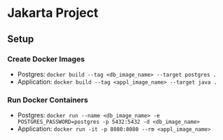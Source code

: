 # Jakarta Project

## Setup

### Create Docker Images

- Postgres:
`docker build --tag <db_image_name> --target postgres .`
- Application:
`docker build --tag <appl_image_name> --target java .`

### Run Docker Containers

- Postgres:
`docker run --name <db_image_name> -e POSTGRES_PASSWORD=postgres -p 5432:5432 -d <db_image_name>`
- Application:
`docker run -it -p 8080:8080 --rm <appl_image_name>`